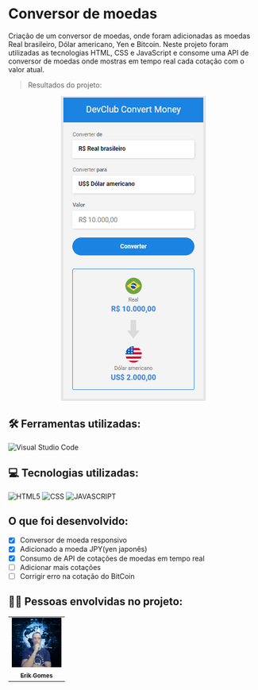 # Conversor de moedas

Criação de um conversor de moedas, onde foram adicionadas as moedas Real brasileiro, Dólar americano, Yen e Bitcoin.
Neste projeto foram utilizadas as tecnologias HTML, CSS e JavaScript e consome uma API de conversor de moedas onde mostras
em tempo real cada cotação com o valor atual.

> Resultados do projeto:

<p align="center">
  <img src="./assets/print-tela-do-projeto.png"   alt="imagem-do-conversor">
</p>

## 🛠 Ferramentas utilizadas:

![Visual Studio Code](https://img.shields.io/badge/-Visual%20Studio%20Code-333333?style=flat&logo=visual-studio-code&logoColor=007ACC)

## 💻 Tecnologias utilizadas:

![HTML5](https://img.shields.io/badge/-HTML5-333333?style=flat&logo=HTML5)
![CSS](https://img.shields.io/badge/-CSS-333333?style=flat&logo=CSS3&logoColor=1572B6)
![JAVASCRIPT](https://img.shields.io/badge/JavaScript-323330?style=flat&logo=javascript&logoColor=F7DF1E)

## O que foi desenvolvido:

- [x] Conversor de moeda responsivo
- [x] Adicionado a moeda JPY(yen japonês)
- [x] Consumo de API de cotações de moedas em tempo real
- [ ] Adicionar mais cotações
- [ ] Corrigir erro na cotação do BitCoin

## 👦🏼 Pessoas envolvidas no projeto:

<table>
  <tr>
    <td align="center">
      <a href="https://github.com/gGtEriKk">
        <img src="./assets/Foto-de-perfil-do-GitHub.png" width=100px;><br>
          <sub>
            <b>Erik Gomes</b>
          </sub>
      </a>
</table>
